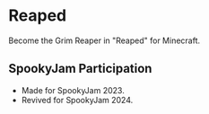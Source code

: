 # Reaped
Become the Grim Reaper in "Reaped" for Minecraft.

## SpookyJam Participation
- Made for SpookyJam 2023.  
- Revived for SpookyJam 2024.  